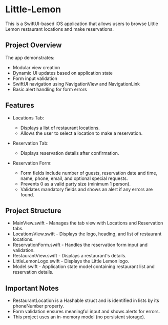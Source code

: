 # Little-Lemon

This is a SwiftUI-based iOS application that allows users to browse Little Lemon restaurant locations and make reservations.

## Project Overview

The app demonstrates:
- Modular view creation
- Dynamic UI updates based on application state
- Form input validation
- SwiftUI navigation using NavigationView and NavigationLink
- Basic alert handling for form errors

## Features

- Locations Tab:
  - Displays a list of restaurant locations.
  - Allows the user to select a location to make a reservation.

- Reservation Tab:
  - Displays reservation details after confirmation.

- Reservation Form:
  - Form fields include number of guests, reservation date and time, name, phone, email, and optional special requests.
  - Prevents 0 as a valid party size (minimum 1 person).
  - Validates mandatory fields and shows an alert if any errors are found.

## Project Structure

- MainView.swift - Manages the tab view with Locations and Reservation tabs.
- LocationsView.swift - Displays the logo, heading, and list of restaurant locations.
- ReservationForm.swift - Handles the reservation form input and validation.
- RestaurantView.swift - Displays a restaurant's details.
- LittleLemonLogo.swift - Displays the Little Lemon logo.
- Model.swift - Application state model containing restaurant list and reservation details.

## Important Notes

- RestaurantLocation is a Hashable struct and is identified in lists by its phoneNumber property.
- Form validation ensures meaningful input and shows alerts for errors.
- This project uses an in-memory model (no persistent storage).
